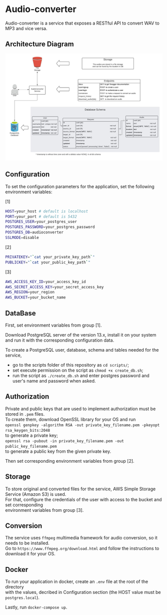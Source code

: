 # Audio-converter

Audio-converter is a service that exposes a RESTful API to convert WAV to MP3 and vice versa.

## Architecture Diagram

![diagram](docs/architecture.jpeg)

## Configuration

To set the configuration parameters for the application, set the following environment variables:

[1]  
```bash
HOST=your_host # default is localhost
PORT=your_port # default is 5432 
POSTGRES_USER=your_postgres_user 
POSTGRES_PASSWORD=your_postgres_password  
POSTGRES_DB=audioconverter  
SSLMODE=disable  
```
[2]  
```bash
PRIVATEKEY="`cat your_private_key_path`"
PUBLICKEY="`cat your_public_key_path`" 
```
[3]  
```bash
AWS_ACCESS_KEY_ID=your_access_key_id  
AWS_SECRET_ACCESS_KEY=your_secret_access_key  
AWS_REGION=your_region  
AWS_BUCKET=your_bucket_name  
```

## DataBase

First, set environment variables from group [1].

Download PostgreSQL server of the version 13.x, install it on your system  
and run it with the corresponding configuration data.  

To create a PostgreSQL user, database, schema and tables needed for the service,  

* go to the scripts folder of this repository as `cd scripts/`;  
* set execute permission on the script as `chmod +x create_db.sh`;  
* run the script as `./create_db.sh` and enter postgres password and user's name and password when asked.  

## Authorization

Private and public keys that are used to implement authorization must be stored in `.pem` files.  
To create them, download OpenSSL library for your OS and run  
`openssl genpkey -algorithm RSA -out private_key_filename.pem -pkeyopt rsa_keygen_bits:2048`  
to generate a private key;  
`openssl rsa -pubout -in private_key_filename.pem -out public_key_filename.pem`  
to generate a public key from the given private key.  

Then set corresponding environment variables from group [2].  

## Storage

To store original and converted files for the service, AWS Simple Storage Service (Amazon S3) is used.  
For that, configure the credentials of the user with access to the bucket and set corresponding  
environment variables from group [3].  

## Conversion

The service uses `ffmpeg` multimedia framework for audio conversion, so it needs to be installed.  
Go to `https://www.ffmpeg.org/download.html` and follow the instructions to download it for your OS.

## Docker

To run your application in docker, create an `.env` file at the root of the directory  
with the values, decribed in Configuration section (the HOST value must be `postgres.local`).  

Lastly, run `docker-compose up`.  
